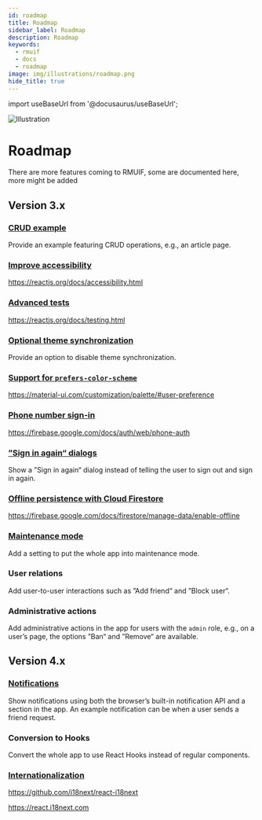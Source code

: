 ```yaml
---
id: roadmap
title: Roadmap
sidebar_label: Roadmap
description: Roadmap
keywords:
  - rmuif
  - docs
  - roadmap
image: img/illustrations/roadmap.png
hide_title: true
---
```


import useBaseUrl from '@docusaurus/useBaseUrl';

<div style={{ textAlign: "center" }}>
  <img style={{ width: "75%", marginBottom: "32px" }} alt="Illustration" src={useBaseUrl('img/illustrations/roadmap.svg')} />
  <h1>Roadmap</h1>
  <p>
    There are more features coming to RMUIF, some are documented here, more might be added
  </p>
</div>

## Version 3.x

### [CRUD example](https://github.com/rmuif/web/issues/420)

Provide an example featuring CRUD operations, e.g., an article page.

### [Improve accessibility](https://github.com/rmuif/web/issues/429)

https://reactjs.org/docs/accessibility.html

### [Advanced tests](https://github.com/rmuif/web/issues/165)

https://reactjs.org/docs/testing.html

### [Optional theme synchronization](https://github.com/rmuif/web/issues/295)

Provide an option to disable theme synchronization.

### [Support for `prefers-color-scheme`](https://github.com/rmuif/web/issues/61)

https://material-ui.com/customization/palette/#user-preference

### [Phone number sign-in](https://github.com/rmuif/web/issues/220)

https://firebase.google.com/docs/auth/web/phone-auth

### [”Sign in again“ dialogs](https://github.com/rmuif/web/issues/209)

Show a ”Sign in again“ dialog instead of telling the user to sign out and sign in again.

### [Offline persistence with Cloud Firestore](https://github.com/rmuif/web/issues/183)

https://firebase.google.com/docs/firestore/manage-data/enable-offline

### [Maintenance mode](https://github.com/rmuif/web/issues/95)

Add a setting to put the whole app into maintenance mode.

### User relations

Add user-to-user interactions such as ”Add friend“ and ”Block user“.

### Administrative actions

Add administrative actions in the app for users with the `admin` role, e.g., on a user’s page, the options ”Ban“ and ”Remove“ are available.

## Version 4.x

### [Notifications](https://github.com/rmuif/web/issues/254)

Show notifications using both the browser’s built-in notification API and a section in the app. An example notification can be when a user sends a friend request.

### Conversion to Hooks

Convert the whole app to use React Hooks instead of regular components.

### [Internationalization](https://github.com/rmuif/web/issues/300)

https://github.com/i18next/react-i18next

https://react.i18next.com
